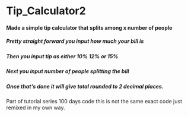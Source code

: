 # Tip_Calculator2
#### Made a simple tip calculator that splits among x number of people
##### Pretty straight forward you input how much your bill is 
##### Then you input tip as either 10% 12% or 15%
##### Next you input number of people splitting the bill
##### Once that's done it will give total rounded to 2 decimal places.

Part of tutorial series 100 days code this is not the same exact code just remixed in my own way.
